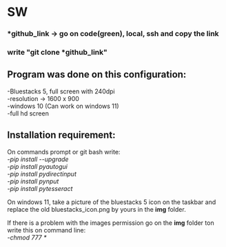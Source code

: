 # SW

### *github_link -> go on code(green), local, ssh and copy the link<br/>
### write "git clone *github_link"


## Program was done on this configuration:
-Bluestacks 5, full screen with 240dpi<br/>
-resolution -> 1600 x 900<br/>
-windows 10 (Can work on windows 11)<br/>
-full hd screen<br/>

## Installation requirement:
On commands prompt or git bash write:<br/>
_-pip install --upgrade_<br/>
_-pip install pyautogui_<br/>
_-pip install pydirectinput_<br/>
_-pip install pynput_<br/>
_-pip install pytesseract_<br/>

On windows 11, take a picture of the bluestacks 5 icon on the taskbar and replace the old bluestacks_icon.png by yours in the **img** folder.

If there is a problem with the images permission go on the **img** folder ton write this on command line:<br/>
_-chmod 777 *_<br/>
